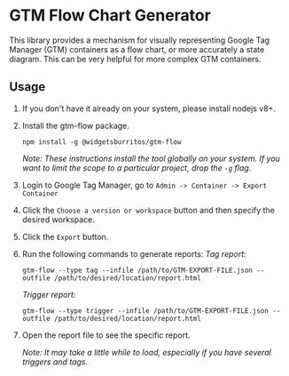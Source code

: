 # GTM Flow Chart Generator

This library provides a mechanism for visually representing Google Tag Manager
(GTM) containers as a flow chart, or more accurately a state diagram. This can
be very helpful for more complex GTM containers.

## Usage

1. If you don't have it already on your system, please install nodejs v8+.
2. Install the gtm-flow package.
    ```
    npm install -g @widgetsburritos/gtm-flow
    ```
    _Note: These instructions install the tool globally on your system. If you want
    to limit the scope to a particular project, drop the `-g` flag._
3. Login to Google Tag Manager, go to `Admin -> Container -> Export Container`
4. Click the `Choose a version or workspace` button and then specify the
   desired workspace.
5. Click the `Export` button.
6. Run the following commands to generate reports:
    *Tag report:*
    ```
    gtm-flow --type tag --infile /path/to/GTM-EXPORT-FILE.json --outfile /path/to/desired/location/report.html
    ```

    *Trigger report:*
    ```
    gtm-flow --type trigger --infile /path/to/GTM-EXPORT-FILE.json --outfile /path/to/desired/location/report.html
    ```
7. Open the report file to see the specific report.

   _Note: It may take a little while to load, especially if you have several
   triggers and tags._
